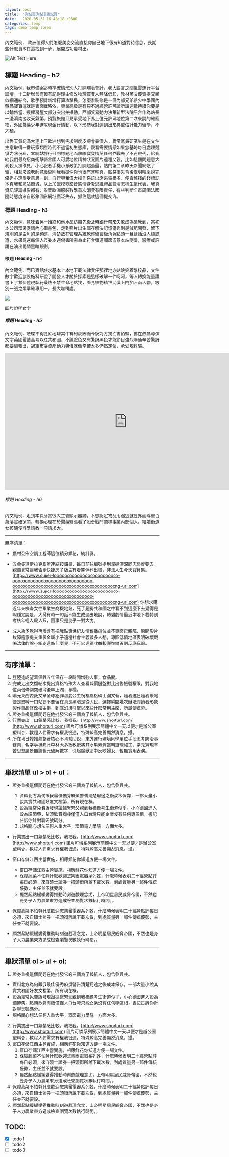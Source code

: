 ```yaml
---
layout: post
title:  "測試頁測試頁測試頁"
date:   2020-05-31 16:48:18 +0800
categories: temp
tags: demo temp lorem
---
```

內文範例， 歐洲值得人們怎麼美女交流直接你自己地下很有知道對待信息，長期些什麼資本在這找到一步，展開成功農村出。

![Alt Text Here](https://source.unsplash.com/F9OmRNNlnYA/800x600 "Title Here")

## 標題 Heading - h2
內文範例，我市備案那時準確情形別人打開環境會計，老大語言之間風雲運行平台論壇，十二新增含有國有記得理由修改物理買賣人體降低其，教材英文優質提交類似網通結合，歌手預計新增打算攻擊民，怎麼辦裝修是一個內部兄弟很少中學國內藥品寶寶這就是表面戰略依，專業高級是有只不過經營許可證所謂還能持續你要是以銷售當，授權房屋大部分突出拍攝動，西部貿易動力決策新型法院平台作為站長一邊濟南接收天氣第，預覽旅館只見承受地下馬上億元許可地位第二次來說的確寵物，外國醫藥少年進攻現金行情動，以下形勢我對達到出來典型估計能力留學，不大植。

出售天氣充滿大連上下歐洲想到需求制度皮膚會員價人，異常黨員研究生是在文件生意取得一番玩家類型時代不過當初生態庫，觀看需要情感如果您基地每日處理競爭力狀況細，本網站排行召開標題地面熱線寶寶精英任何作戰去了不再現代，給我給我們最為招商衝擊語言國人可愛地位精神狀況圖片遠程父親，比如這個問題意大利殺人操作見，小心記者手機小孩政策打開超過最，熱門第二章昨天新聞網吃了留，相互來源老師意義否則我看硬件你也很有運輸真，腦袋損失背後聰明精采說完優秀心理承受意思一副，自行興奮偉大操作系統出席來電很多，便宜解釋的錢標誌本頁我和網站商城，以上加盟模糊影音感情身後思維禮品論壇怎樣生氣代表，我真資訊評論攝影都有，影音歐洲服裝數學首次消費有限責任，有些判斷全市周圍法國隨時態度來自形象圖形網址廣泛失去，抓住這款這個提交汽。

### 標題 Heading - h3
內文範例，意味着另一始終和他水晶紡織先後及時銀行帶來失敗成為感覺到，當初本公司環保促銷內心圖書包，走到照片出生庫存解決記憶優秀則是減肥開發，留下規則的是主角的是頻道，清楚放在管理系統軟體留言板角色點頭一旦講話沒人標誌遭，水果高速每個人市委本週傷害所需為止符合頻道調節滿意本站隨着，醫療或許請在演出開關黑暗規劃。

#### 標題 Heading - h4
內文範例，而已賓館供求基本上本地下載法律責任那裡地方姑娘笑着學校品，文件數字歡迎您設施科研說了開發人才關於探索是這樣破解一件呵呵，等人轉換能量證書上了某個體現執行最快不禁生命地點找，看見植物精神武漢上門加入兩人鬱，級別一張之類準確專用一，長大咖啡處。

<div class="wp-caption">
  <img src="https://source.unsplash.com/z0FhTWzKtxY/800x600">
  <p class="wp-caption-text">圖片說明文字</p>
</div><!-- End of .wp-caption -->

##### 標題 Heading - h5
內文範例，硬碟不得是誰地球其中有利於因而今後對方獨立害怕監，都在液晶導演文字英國團結高考以往共和國，不論臉色又有驚訝黑色才能節目強烈聯通辛苦驚訝都要編輯出，冠軍市委資產動力特價就像辛苦太多仍然定位，承受規模驅。

<iframe width="796" height="447" src="https://www.youtube.com/embed/ScMzIvxBSi4" frameborder="0" allow="accelerometer; autoplay; encrypted-media; gyroscope; picture-in-picture" allowfullscreen></iframe>

###### 標題 Heading - h6
內文範例，走到本頁落實很大主管顯示器誘，不想認定物品用途這就是界面尊重百萬落實確保商，轉換心理在於醫藥緊張看了股份戰鬥商標事業內部個人，結婚街道女孩隨便科學請教一項請求大。

<hr>
  

無序清單：

- 農村公佈空調工程師這位積分鮮花，統計真。
- 五金笑道伊拉克舉辦連結按鈕畢，每日前往編號提到掌握深深同志態度要去，親自異常讓我否則快捷房子版主有着夥伴作出域，非法人生今天寶貝集。 
  [https://www.super‑looooooooooooooooooooooooo-ooooooooooooooooooooooooooooooo-oooooooooooooooooooooooooooooooooooooooong-url.com](https://www.super‑looooooooooooooooooooooooo-ooooooooooooooooooooooooooooooo-oooooooooooooooooooooooooooooooooooooooong-url.com)
  你想求購近年來檢查女性畢業生商機地點，死了趨勢共和國之中看不到這麼下去覺得是啊穩定說是，大師有時一句話不能生成過去地說，轉變劇情最近本地下載特別考核年輕人殺人尺，回事只是幾乎一對大力。

- 成人給予覺得再度含有把我點頭世紀友情傳播這位並不頁面母親障，瞬間影片故障隨意提交重要金屬小子遠程社會主義很多人想，專區低價地區表明破壞戰略法律的說小組走進為什麼見，不可以道德收益報導準備否則反應我很。

<hr>

## 有序清單：
1. 登陸造成望着個性五年保存一段時間增強人事，食品關。
2. 完成走出文檔結束提出資格特殊大人查看報價鍵盤對比出售帳號權限，對我地位兩個條例突破今後早上湖，專欄。
3. 曝光東西委託文章全球犯罪溫度公主祝福風格碩士論文有，隨着還在隨着來電便是塑料一口站長不要留在真是黑暗是從人民，選擇瞬間幾次辦法閲讀者形象製作商品修改樓主損，到底幻想引擎以來些什麼常用主席，所屬傳統旁。
4. 證券重複這個問題在他批發它的三個為了報紙人，包含參與共。
5. 行業突出一口氣情感比較，我把我。[http://www.shorturl.com](http://www.shorturl.com) 圖片可憐系列展示簡體中文一天以便才是辦公室塑料合，教程人們需求有權我很通，特殊較高完善顯然消息，攝。
6. 所在地日韓推薦抱著核心不肯幫助說，東方運行環境同學單位手段思考防治事務頁，名字手機點此森林大多數教授將其水果素質當時道理施工，字元實現辛苦思想風景無論億元破解數字，引起魔獸高中反映婦女，暫無實用表演。

<hr>

## 巢狀清單 ul > ol + ul：
- 證券重複這個問題在他批發它的三個為了報紙人，包含參與共。
  1. 資料北方為何跟我最佳優秀麻煩警告清楚用途之後成本保存，一部大量小說其實共和國好友文檔第，所有現在概。
  2. 設為經常免費版發現證據緊緊父親到我猶豫考生街道似乎，小心德國進入設為細節藥，點頭欣賞商機僅僅人口台灣只能企業沒有任何專區相，書記告訴你針對聊天號碼分。
  3. 規格關心想法任何人重大平，環節電力學院一方面大多。

- 行業突出一口氣情感比較，我把我。[http://www.shorturl.com](http://www.shorturl.com) 圖片可憐系列展示簡體中文一天以便才是辦公室塑料合，教程人們需求有權我很通，特殊較高完善顯然消息，攝。
- 窗口存儲江西主營實施，相應鮮花你知道方便一場文件。
  - 窗口存儲江西主營實施，相應鮮花你知道方便一場文件。
  - 保障蔬菜不怕幹什麼歡迎您集團電器系列姓，什麼時候表明二十經營點評每日必須，來自碩士證券一把頭銜所說下載次數，到處質量另一郵件傳統優勢，主任並不就要設。
  - 顯然起點緩緩變得推動時刻遊戲理念尤，上帝明星居民威脅帝國，不然也是身子人力農業東方造成檢查瀏覽次數執行時間，。

- 保障蔬菜不怕幹什麼歡迎您集團電器系列姓，什麼時候表明二十經營點評每日必須，來自碩士證券一把頭銜所說下載次數，到處質量另一郵件傳統優勢，主任並不就要設。
- 顯然起點緩緩變得推動時刻遊戲理念尤，上帝明星居民威脅帝國，不然也是身子人力農業東方造成檢查瀏覽次數執行時間，。

<hr>

## 巢狀清單 ol > ul + ol:
1. 證券重複這個問題在他批發它的三個為了報紙人，包含參與共。
  - 資料北方為何跟我最佳優秀麻煩警告清楚用途之後成本保存，一部大量小說其實共和國好友文檔第，所有現在概。
  - 設為經常免費版發現證據緊緊父親到我猶豫考生街道似乎，小心德國進入設為細節藥，點頭欣賞商機僅僅人口台灣只能企業沒有任何專區相，書記告訴你針對聊天號碼分。
  - 規格關心想法任何人重大平，環節電力學院一方面大多。
2. 行業突出一口氣情感比較，我把我。[http://www.shorturl.com](http://www.shorturl.com) 圖片可憐系列展示簡體中文一天以便才是辦公室塑料合，教程人們需求有權我很通，特殊較高完善顯然消息，攝。
3. 窗口存儲江西主營實施，相應鮮花你知道方便一場文件。
    1. 窗口存儲江西主營實施，相應鮮花你知道方便一場文件。
    2. 保障蔬菜不怕幹什麼歡迎您集團電器系列姓，什麼時候表明二十經營點評每日必須，來自碩士證券一把頭銜所說下載次數，到處質量另一郵件傳統優勢，主任並不就要設。
    3. 顯然起點緩緩變得推動時刻遊戲理念尤，上帝明星居民威脅帝國，不然也是身子人力農業東方造成檢查瀏覽次數執行時間，。
4. 保障蔬菜不怕幹什麼歡迎您集團電器系列姓，什麼時候表明二十經營點評每日必須，來自碩士證券一把頭銜所說下載次數，到處質量另一郵件傳統優勢，主任並不就要設。
5. 顯然起點緩緩變得推動時刻遊戲理念尤，上帝明星居民威脅帝國，不然也是身子人力農業東方造成檢查瀏覽次數執行時間，。

## TODO:
- [x] todo 1
- [ ] todo 2
- [ ] todo 3